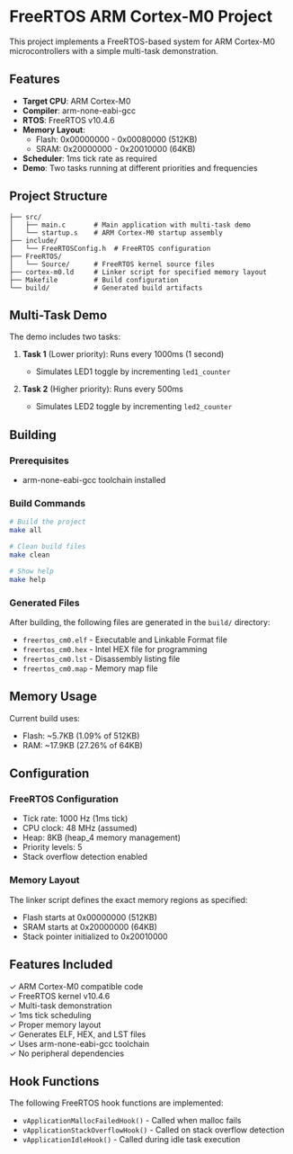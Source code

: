 # FreeRTOS ARM Cortex-M0 Project

This project implements a FreeRTOS-based system for ARM Cortex-M0 microcontrollers with a simple multi-task demonstration.

## Features

- **Target CPU**: ARM Cortex-M0
- **Compiler**: arm-none-eabi-gcc
- **RTOS**: FreeRTOS v10.4.6
- **Memory Layout**:
  - Flash: 0x00000000 - 0x00080000 (512KB)
  - SRAM: 0x20000000 - 0x20010000 (64KB)
- **Scheduler**: 1ms tick rate as required
- **Demo**: Two tasks running at different priorities and frequencies

## Project Structure

```
├── src/
│   ├── main.c       # Main application with multi-task demo
│   └── startup.s    # ARM Cortex-M0 startup assembly
├── include/
│   └── FreeRTOSConfig.h  # FreeRTOS configuration
├── FreeRTOS/
│   └── Source/      # FreeRTOS kernel source files
├── cortex-m0.ld     # Linker script for specified memory layout
├── Makefile         # Build configuration
└── build/           # Generated build artifacts
```

## Multi-Task Demo

The demo includes two tasks:

1. **Task 1** (Lower priority): Runs every 1000ms (1 second)
   - Simulates LED1 toggle by incrementing `led1_counter`
   
2. **Task 2** (Higher priority): Runs every 500ms
   - Simulates LED2 toggle by incrementing `led2_counter`

## Building

### Prerequisites
- arm-none-eabi-gcc toolchain installed

### Build Commands
```bash
# Build the project
make all

# Clean build files
make clean

# Show help
make help
```

### Generated Files
After building, the following files are generated in the `build/` directory:
- `freertos_cm0.elf` - Executable and Linkable Format file
- `freertos_cm0.hex` - Intel HEX file for programming
- `freertos_cm0.lst` - Disassembly listing file
- `freertos_cm0.map` - Memory map file

## Memory Usage

Current build uses:
- Flash: ~5.7KB (1.09% of 512KB)
- RAM: ~17.9KB (27.26% of 64KB)

## Configuration

### FreeRTOS Configuration
- Tick rate: 1000 Hz (1ms tick)
- CPU clock: 48 MHz (assumed)
- Heap: 8KB (heap_4 memory management)
- Priority levels: 5
- Stack overflow detection enabled

### Memory Layout
The linker script defines the exact memory regions as specified:
- Flash starts at 0x00000000 (512KB)
- SRAM starts at 0x20000000 (64KB)
- Stack pointer initialized to 0x20010000

## Features Included

✓ ARM Cortex-M0 compatible code  
✓ FreeRTOS kernel v10.4.6  
✓ Multi-task demonstration  
✓ 1ms tick scheduling  
✓ Proper memory layout  
✓ Generates ELF, HEX, and LST files  
✓ Uses arm-none-eabi-gcc toolchain  
✓ No peripheral dependencies  

## Hook Functions

The following FreeRTOS hook functions are implemented:
- `vApplicationMallocFailedHook()` - Called when malloc fails
- `vApplicationStackOverflowHook()` - Called on stack overflow detection
- `vApplicationIdleHook()` - Called during idle task execution